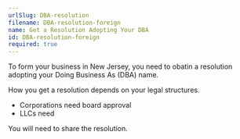 ```yaml
---
urlSlug: DBA-resolution
filename: DBA-resolution-foreign
name: Get a Resolution Adopting Your DBA
id: DBA-resolution-foreign
required: true
---
```

To form your business in New Jersey, you need to obatin a resolution adopting your Doing Business As (DBA) name.

How you get a resolution depends on your legal structures. 

* Corporations need board approval
* LLCs need

You will need to share the resolution.